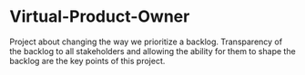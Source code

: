 # Virtual-Product-Owner
Project about changing the way we prioritize a backlog.  Transparency of the backlog to all stakeholders and allowing the ability for them to shape the backlog are the key points of this project.
